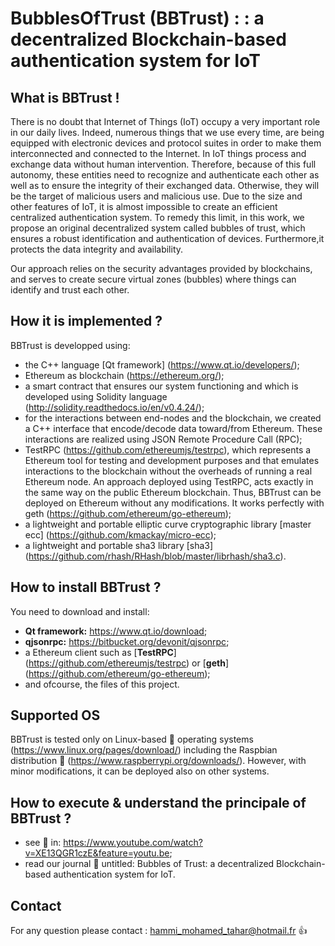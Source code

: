# BubblesOfTrust (BBTrust) : : a decentralized Blockchain-based authentication system for IoT


## What is BBTrust !

There is no doubt that Internet of Things (IoT) occupy a very important role in our daily lives. Indeed, numerous things that we 
use every time, are being equipped with electronic devices and protocol suites in order to make them interconnected and connected 
to the Internet. In IoT things process and exchange data without human intervention. Therefore, because of this full autonomy, 
these entities need to recognize and authenticate each other as well as to ensure the integrity of their exchanged data. Otherwise,
they will be the target of malicious users and malicious use. Due to the size and other features of IoT, it is almost impossible to
create an efficient centralized authentication system. To remedy this limit, in this work, we propose an original decentralized
system called bubbles of trust, which ensures a robust identification and authentication of devices. Furthermore,it protects the 
data integrity and availability. 

Our approach relies on the security advantages provided by blockchains, and serves to create secure virtual zones (bubbles)
where things can identify and trust each other. 

## How it is implemented ?

BBTrust is developped using:
- the C++ language [Qt framework] (https://www.qt.io/developers/); 
- Ethereum as blockchain (https://ethereum.org/);
- a smart contract that ensures our system functioning and which is developed using Solidity language (http://solidity.readthedocs.io/en/v0.4.24/); 
- for the interactions between end-nodes and the blockchain, we created a C++ interface that encode/decode data toward/from 
Ethereum. These interactions are realized using JSON Remote Procedure Call (RPC);
- TestRPC (https://github.com/ethereumjs/testrpc), which represents a Ethereum tool for testing and development purposes and that
emulates interactions to the blockchain without the overheads of running a real Ethereum node. An approach deployed using
TestRPC, acts exactly in the same way on the public Ethereum blockchain. Thus, BBTrust can be deployed on Ethereum
without any modifications. It works perfectly with geth (https://github.com/ethereum/go-ethereum);
- a lightweight and portable elliptic curve cryptographic library [master ecc] (https://github.com/kmackay/micro-ecc);
- a lightweight and portable sha3 library [sha3] (https://github.com/rhash/RHash/blob/master/librhash/sha3.c).


## How to install BBTrust ?

You need to download and install: 
- **Qt framework:** https://www.qt.io/download;
- **qjsonrpc:** https://bitbucket.org/devonit/qjsonrpc;
- a Ethereum client such as [**TestRPC**] (https://github.com/ethereumjs/testrpc) or [**geth**] (https://github.com/ethereum/go-ethereum);
- and ofcourse, the files of this project.

## Supported OS  
BBTrust is tested only on Linux-based :penguin: operating systems (https://www.linux.org/pages/download/) including the Raspbian distribution :grapes: (https://www.raspberrypi.org/downloads/). 
However, with minor modifications, it can be deployed also on other systems.

## How to execute & understand the principale of BBTrust ? 
- see :movie_camera: in: https://www.youtube.com/watch?v=XE13QGR1czE&feature=youtu.be;
- read our journal :scroll: untitled: Bubbles of Trust: a decentralized Blockchain-based authentication system for IoT.

## Contact
For any question please contact : hammi_mohamed_tahar@hotmail.fr  :+1:

